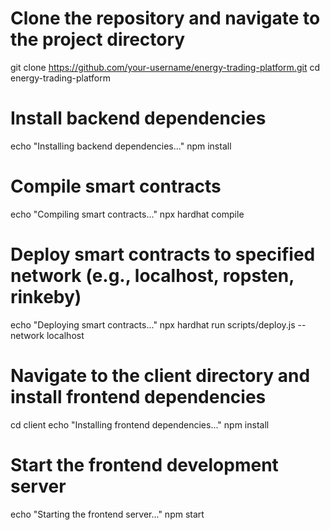 # Clone the repository and navigate to the project directory
git clone https://github.com/your-username/energy-trading-platform.git
cd energy-trading-platform

# Install backend dependencies
echo "Installing backend dependencies..."
npm install

# Compile smart contracts
echo "Compiling smart contracts..."
npx hardhat compile

# Deploy smart contracts to specified network (e.g., localhost, ropsten, rinkeby)
echo "Deploying smart contracts..."
npx hardhat run scripts/deploy.js --network localhost

# Navigate to the client directory and install frontend dependencies
cd client
echo "Installing frontend dependencies..."
npm install

# Start the frontend development server
echo "Starting the frontend server..."
npm start
